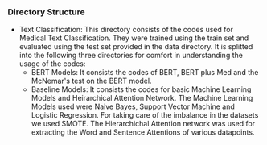 ### Directory Structure
* Text Classification: This directory consists of the codes used for Medical Text Classification. They were trained using the train set and evaluated using the test set provided in the data directory. It is splitted into the following three directories for comfort in understanding the usage of the codes:
  * BERT Models: It consists the codes of BERT, BERT plus Med and the McNemar's test on the BERT model.
  * Baseline Models: It consists the codes for basic Machine Learning Models and Heirarchical Attention Network. The Machine Learning Models used were Naive Bayes, Support Vector Machine and Logistic Regression. For taking care of the imbalance in the datasets we used SMOTE. The Hierarchichal Attention network was used for extracting the Word and Sentence Attentions of various datapoints.
